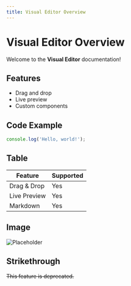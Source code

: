 ```yaml
---
title: Visual Editor Overview
---
```


# Visual Editor Overview

Welcome to the **Visual Editor** documentation!

## Features

- Drag and drop
- Live preview
- Custom components

## Code Example

```js
console.log('Hello, world!');
```

## Table

| Feature        | Supported |
|---------------|-----------|
| Drag & Drop   | Yes       |
| Live Preview  | Yes       |
| Markdown      | Yes       |

## Image

![Placeholder](../public/placeholder.svg)

## Strikethrough

~~This feature is deprecated.~~ 